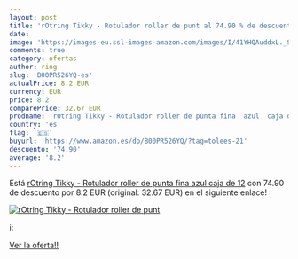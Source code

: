 ```yaml
---
layout: post
title: 'rOtring Tikky - Rotulador roller de punt al 74.90 % de descuento'
date: 
image: 'https://images-eu.ssl-images-amazon.com/images/I/41YHQAuddxL._SL200_.jpg'
comments: true
category: ofertas
author: ring
slug: 'B00PR526YQ-es'
actualPrice: 8.2 EUR
currency: EUR
price: 8.2
comparePrice: 32.67 EUR
prodname: 'rOtring Tikky - Rotulador roller de punta fina  azul  caja de 12'
country: 'es'
flag: '🇪🇸'
buyurl: 'https://www.amazon.es/dp/B00PR526YQ/?tag=tolees-21'
descuento: '74.90'
average: '8.2'
---
```


Está [rOtring Tikky - Rotulador roller de punta fina  azul  caja de 12](https://www.amazon.es/dp/B00PR526YQ/?tag=tolees-21) con 74.90 de descuento por 8.2 EUR (original: 32.67 EUR) en el siguiente enlace!

[![rOtring Tikky - Rotulador roller de punt](https://images-eu.ssl-images-amazon.com/images/I/41YHQAuddxL._SL200_.jpg)](https://www.amazon.es/dp/B00PR526YQ/?tag=tolees-21)

ℹ️:


[Ver la oferta!!](https://www.amazon.es/dp/B00PR526YQ/?tag=tolees-21)
